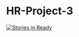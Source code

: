 # HR-Project-3

[![Stories in Ready](https://badge.waffle.io/Wiejeben/HR-Project-3.svg?label=ready&title=Ready)](http://waffle.io/Wiejeben/HR-Project-3)
